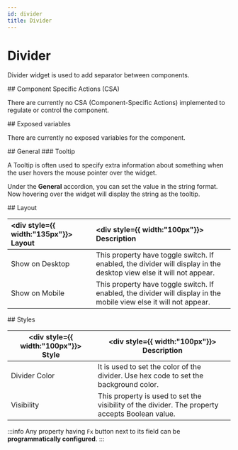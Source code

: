 ```yaml
---
id: divider
title: Divider
---
```

# Divider

Divider widget is used to add separator between components. 

<div>
## Component Specific Actions (CSA)

There are currently no CSA (Component-Specific Actions) implemented to regulate or control the component.

</div>

<div>
## Exposed variables

There are currently no exposed variables for the component.

</div>

<div>
## General
### Tooltip

A Tooltip is often used to specify extra information about something when the user hovers the mouse pointer over the widget.

Under the <b>General</b> accordion, you can set the value in the string format. Now hovering over the widget will display the string as the tooltip.

</div>

<div>
## Layout


| <div style={{ width:"135px"}}> Layout </div> | <div style={{ width:"100px"}}> Description </div> |
|:----------- |:----------- |
| Show on Desktop |  This property have toggle switch. If enabled, the divider will display in the desktop view else it will not appear. |
| Show on Mobile |  This property have toggle switch. If enabled, the divider will display in the mobile view else it will not appear. |

</div>

<div>
## Styles

| <div style={{ width:"100px"}}> Style </div> | <div style={{ width:"100px"}}> Description </div> |
| ----------- | ----------- |
| Divider Color |  It is used to set the color of the divider. Use hex code to set the background color. |
| Visibility |  This property is used to set the visibility of the divider. The property accepts Boolean value. |

:::info
Any property having `Fx` button next to its field can be **programmatically configured**.
:::

</div>
